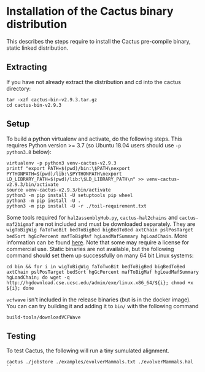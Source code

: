 # Installation of the Cactus binary distribution 

This describes the steps require to install the Cactus
pre-compile binary, static linked distribution.

## Extracting
If you have not already extract the distribution and cd into the cactus directory:
```
tar -xzf cactus-bin-v2.9.3.tar.gz
cd cactus-bin-v2.9.3
```

## Setup

To build a python virtualenv and activate, do the following steps. This requires Python version >= 3.7 (so Ubuntu 18.04 users should use `-p python3.8` below):
```
virtualenv -p python3 venv-cactus-v2.9.3
printf "export PATH=$(pwd)/bin:\$PATH\nexport PYTHONPATH=$(pwd)/lib:\$PYTHONPATH\nexport LD_LIBRARY_PATH=$(pwd)/lib:\$LD_LIBRARY_PATH\n" >> venv-cactus-v2.9.3/bin/activate
source venv-cactus-v2.9.3/bin/activate
python3 -m pip install -U setuptools pip wheel
python3 -m pip install -U .
python3 -m pip install -U -r ./toil-requirement.txt
```

Some tools required for `hal2assemblyHub.py`, `cactus-hal2chains` and `cactus-maf2bigmaf` are not included and must be downloaded separately.
They are `wigToBigWig faToTwoBit bedToBigBed bigBedToBed axtChain pslPosTarget bedSort hgGcPercent mafToBigMaf hgLoadMafSummary hgLoadChain`.  More information
can be found [here](https://hgdownload.cse.ucsc.edu/admin/exe/).  Note that some may require
a license for commercial use.  Static binaries are not available, but the following command
should set them up successfully on many 64 bit Linux systems:
```
cd bin && for i in wigToBigWig faToTwoBit bedToBigBed bigBedToBed axtChain pslPosTarget bedSort hgGcPercent mafToBigMaf hgLoadMafSummary hgLoadChain; do wget -q http://hgdownload.cse.ucsc.edu/admin/exe/linux.x86_64/${i}; chmod +x ${i}; done
```

`vcfwave` isn't included in the release binaries (but is in the docker image).  You can can try building it and adding it to `bin/` with the following command
```
build-tools/downloadVCFWave
```

## Testing

To test Cactus, the following will run a tiny sumulated alignment.
```
cactus ./jobstore ./examples/evolverMammals.txt ./evolverMammals.hal
``
